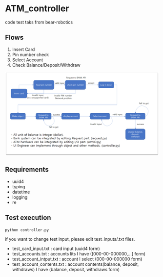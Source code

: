 # ATM_controller
code test taks from bear-robotics

## Flows  
1. Insert Card
2. Pin number check
3. Select Account
4. Check Balance/Deposit/Withdraw  

![image](flow_chart.png)  

## Requirements
- uuid4
- typing
- datetime
- logging
- re

## Test execution
`python controller.py`  

if you want to change test input, please edit test_inputs/.txt files.  
- test_card_input.txt : card input (uuid4 form)
- test_accounts.txt : accounts lits I have ([000-00-000000,...] form)
- test_account_intput.txt : account I select
 (000-00-000000 form)
- test_account_contents.txt : account contents(balance, deposit, withdraws) I have (balance, deposit, withdraws form)  
